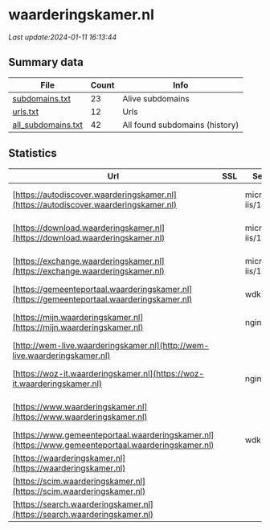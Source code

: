 # waarderingskamer.nl
*Last update:2024-01-11 16:13:44*
## Summary data
| File       | Count | Info |
|------------|-------|------|
|[subdomains.txt](/data/waarderingskamer/subdomains.txt)|23|Alive subdomains|
|[urls.txt](/data/waarderingskamer/urls.txt)|12|Urls|
|[all_subdomains.txt](/data/waarderingskamer/all_subdomains.txt)|42|All found subdomains (history)|
## Statistics
| Url | SSL | Server | Cookie | HSTS | CSP | XFO | XXP | RP | Tech |
|------------|-------|------|------|------|------|------|------|------|------|
|[https://autodiscover.waarderingskamer.nl](https://autodiscover.waarderingskamer.nl)| |microsoft-iis/10.0| | | |:white_check_mark: | |:white_check_mark: |IIS:10.0 Windows Ser...|
|[https://download.waarderingskamer.nl](https://download.waarderingskamer.nl)| |microsoft-iis/10.0| | | |:white_check_mark: | |:white_check_mark: |IIS:10.0 Windows Ser...|
|[https://exchange.waarderingskamer.nl](https://exchange.waarderingskamer.nl)| |microsoft-iis/10.0| | | |:white_check_mark: | |:white_check_mark: |IIS:10.0 Windows Ser...|
|[https://gemeenteportaal.waarderingskamer.nl](https://gemeenteportaal.waarderingskamer.nl)| |wdk| |:white_check_mark: | |:white_check_mark: |:white_check_mark: |:white_check_mark: |HSTS|
|[https://mijn.waarderingskamer.nl](https://mijn.waarderingskamer.nl)| |nginx|:warning: |:white_check_mark: |:warning: |:white_check_mark: | |:white_check_mark: |HSTS Microsoft ASP.N...|
|[http://wem-live.waarderingskamer.nl](http://wem-live.waarderingskamer.nl)| | | | | | | |:white_check_mark: ||
|[https://woz-it.waarderingskamer.nl](https://woz-it.waarderingskamer.nl)| |nginx|:warning: |:white_check_mark: |:warning: |:white_check_mark: | |:white_check_mark: |HSTS Microsoft ASP.N...|
|[https://www.waarderingskamer.nl](https://www.waarderingskamer.nl)| | | | | | | |:white_check_mark: |Alpine.js Craft CMS...|
|[https://www.gemeenteportaal.waarderingskamer.nl](https://www.gemeenteportaal.waarderingskamer.nl)| |wdk| |:white_check_mark: | |:white_check_mark: |:white_check_mark: |:white_check_mark: |HSTS|
|[https://waarderingskamer.nl](https://waarderingskamer.nl)| | | | | | | |:white_check_mark: |Nginx|
|[https://scim.waarderingskamer.nl](https://scim.waarderingskamer.nl)| | | | |:white_check_mark: |:white_check_mark: |:white_check_mark: ||
|[https://search.waarderingskamer.nl](https://search.waarderingskamer.nl)| | | | | | | |:white_check_mark: |HSTS Nginx|